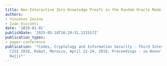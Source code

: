 ```yaml
---
title: Non-Interactive Zero Knowledge Proofs in the Random Oracle Model
authors:
- Vincenzo Iovino
- Ivan Visconti
date: '2019-01-01'
publishDate: '2025-05-18T16:29:51.131517Z'
publication_types:
- paper-conference
publication: '*Codes, Cryptology and Information Security - Third International Conference,
  C2SI 2019, Rabat, Morocco, April 22-24, 2019, Proceedings - in Honor of Said El
  Hajji*'
---
```

